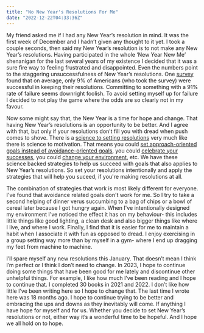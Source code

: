 ```yaml
---
title: "No New Year's Resolutions For Me"
date: "2022-12-22T04:33:36Z"
---
```


My friend asked me if I had any New Year’s resolution in mind. It was the first week of December and I hadn’t given any thought to it yet. I took a couple seconds, then said my New Year’s resolution is to not make any New Year’s resolutions. Having participated in the whole ‘New Year New Me’ shenanigan for the last several years of my existence I decided that it was a sure fire way to feeling frustrated and disappointed. Even the numbers point to the staggering unsuccessfulness of New Year’s resolutions. One [survey](https://discoverhappyhabits.com/new-years-resolution-statistics/#resolutions-success-failure) found that on average, only 9% of Americans (who took the survey) were successful in keeping their resolutions. Committing to something with a 91% rate of failure seems downright foolish. To avoid setting myself up for failure I decided to not play the game where the odds are so clearly not in my favour.


Now some might say that, the New Year is a time for hope and change. That having New Year’s resolutions is an opportunity to be better. And I agree with that, but only if your resolutions don’t fill you with dread when push comes to shove. There is a [science to setting resolutions](https://www.scientificamerican.com/article/new-years-resolutions-are-notoriously-slippery-but-science-can-help-you-keep-them/) very much like there is science to motivation. That means you could [set approach-oriented goals instead of avoidance-oriented goals](https://www.ncbi.nlm.nih.gov/pmc/articles/PMC7725288/), you could [celebrate your successes](https://ideas.ted.com/how-you-can-use-the-power-of-celebration-to-make-new-habits-stick/), you could [change your environment](https://www.inc.com/melissa-chu/its-possible-to-design-your-environment-to-help-yo.html), etc. We have these science backed strategies to help us succeed with goals that also applies to New Year’s resolutions. So set your resolutions intentionally and apply the strategies that will help you suceed, if you're making resolutions at all.

The combination of strategies that work is most likely different for everyone. I've found that avoidance related goals don't work for me. So I try to take a second helping of dinner verus succumbing to a bag of chips or a bowl of cereal later because I got hungry again. When I've intentionally designed my environment I've noticed the effect it has on my behaviour- this includes little things like good lighting, a clean desk and also bigger things like where I live, and where I work. Finally, I find that it is easier for me to maintain a habit when I associate it with fun as opposed to dread. I enjoy exercising in a group setting way more than by myself in a gym- where I end up dragging my feet from machine to machine.  

I’ll spare myself any new resolutions this January. That doesn’t mean I think I’m perfect or I think I don’t need to change. In 2023, I hope to continue doing some things that have been good for me lately and discontinue other unhelpful things. For example, I like how much I’ve been reading and I hope to continue that. I completed 30 books in 2021 and 2022. I don’t like how little I’ve been writing here so I hope to change that. The last time I wrote here was 18 months ago. I hope to continue trying to be better and embracing the ups and downs as they inevitably will come. If anything I have hope for myself and for us. Whether you decide to set New Year’s resolutions or not, either way it’s a wonderful time to be hopeful. And I hope we all hold on to hope. 
